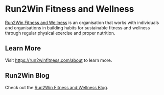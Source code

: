 # Run2Win Fitness and Wellness

[Run2Win Fitness and Wellness](https://run2winfitness.com/) is an organisation that works with individuals and organisations in building habits for sustainable fitness and wellness through regular physical exercise and proper nutrition. 

## Learn More
Visit https://run2winfitness.com/about to learn more.

## Run2Win Blog 
Check out the [Run2Win Fitness and Wellness Blog](https://run2winfitness.com/blog).
